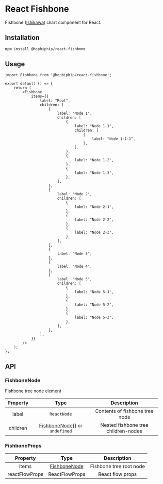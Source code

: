 # React Fishbone

Fishbone ([Ishikawa](https://en.wikipedia.org/wiki/Ishikawa_diagram)) chart component for React.

## Installation

```bash
npm install @hophiphip/react-fishbone
```

## Usage

```tsx
import Fishbone from '@hophiphip/react-fishbone';

export default () => {
    return (
        <Fishbone
			items={{
				label: "Root",
				children: [
					{
						label: "Node 1",
						children: [
							{
								label: "Node 1-1",
								children: [
									{
										label: "Node 1-1-1",
									},
								],
							},
							{
								label: "Node 1-2",
							},
							{
								label: "Node 1-3",
							},
						],
					},
					{
						label: "Node 2",
						children: [
							{
								label: "Node 2-1",
							},
							{
								label: "Node 2-2",
							},
							{
								label: "Node 2-3",
							},
						],
					},
					{
						label: "Node 3",
					},
					{
						label: "Node 4",
					},
					{
						label: "Node 5",
						children: [
							{
								label: "Node 5-1",
							},
							{
								label: "Node 5-2",
							},
							{
								label: "Node 5-3",
							},
						],
					},
				],
			}}
		/>
    );
};
```

## API

### FishboneNode

Fishbone tree node element

| Property | Type | Description |
|:--------:|:-----------------------------:|:----------------------------------------------------:|
| label    | `ReactNode`                   | Contents of fishbone tree node                       |
| children | [FishboneNode](#fishbonenode)[] or `undefined` | Nested fishbone tree children-nodes                  |

### FishboneProps

| Property       | Type           | Description             |
|:--------------:|:--------------:|:-----------------------:|
| items          | [FishboneNode](#fishbonenode)   | Fishbone tree root node |
| reactFlowProps | ReactFlowProps | React flow props        |